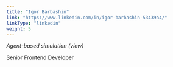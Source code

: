 ```yaml
---
title: "Igor Barbashin"
link: "https://www.linkedin.com/in/igor-barbashin-53439a4/"
linkType: "linkedin"
weight: 5
---
```

*Agent-based simulation (view)*

Senior Frontend Developer  




